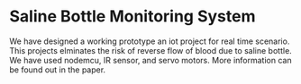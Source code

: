 # Saline Bottle Monitoring System
We have designed a working prototype an iot project for real time scenario. This projects elminates the risk of reverse flow of blood due to saline bottle.
We have used nodemcu, IR sensor, and servo motors.
More information can be found out in the paper.
